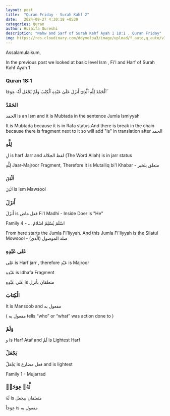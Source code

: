 ```yaml
---
layout: post
title:  "Quran Friday - Surah Kahf 2"
date:   2024-09-27 4:30:18 +0530
categories: Quran
author: Huzaifa Qureshi
description: "Nahw and Sarf of Surah Kahf Ayah 1 18:1 . Quran Friday"
img: https://res.cloudinary.com/ddymelpa3/image/upload/f_auto,q_auto/v1/Quran%20Friday/bn7c1bivdjqvekmrqkob
---
```



Assalamulaikum,

In the previous post we looked at basic level Ism , Fi'l and Harf of Surah Kahf Ayah 1

### Quran 18:1
<p class="xl">
ٱلْحَمْدُ  لِلَّهِ  ٱلَّذِىٓ  أَنزَلَ  عَلَىٰ  عَبْدِهِ  ٱلْكِتَٰبَ  وَلَمْ  يَجْعَل  لَّهُۥ  عِوَجَا  ۜ 
</p>

### الحَمْدُ

الحمد is an Ism and it is Mubtada in the sentence Jumla Ismiyyah

It is Mubtada because it is in Rafa status.And there is break in the chain because there is fragment next to it so will add "is" in translation after الحمد

### لِلَّهِ

لِ is harf Jarr and  لفظ الجلالة (The Word Allah) is in jarr status

لِلَّهِ Jaar-Majroor Fragment, Therefore it is Mutalliq bi'l Khabar - متعلق بلخبر

### ٱلَّذِىٓ

ٱلَّذِىٓ is Ism Mawsool


### أَنزَلَ

أَنزَلَ is فعل ماض Fi'l Madhi - Inside Doer is "He"

Family 4 - ... اسْلَمَ يُسْلِمُ اسْلامً

From here starts the Jumla Fi'liyyah. And this Jumla Fi'liyyah is the Silatul Mowsool - صلة الموصول (الّذي)

### عَلى عَبْدِهِ

عَلى is Harf jarr , therefore عَبْدِ is Majroor 

عَبْدِهِ is Idhafa Fragment 

عَلى عَبْدِهِ is  متعلقان بأنزل 

### الْكِتابَ

It is Mansoob and مفعول به 

( مفعول به  tells “who” or “what” was action done to )

### وَلَمْ

و is Harf Ataf and لَمْ is Lightest Harf

### يَجْعَلْ

يَجْعَلْ is فعل مضارع and is lightest

Family 1 - Mujarrad

### لَّهُۥ عِوَجَاۜ

لَهُ is متعلقان بيجعل

عِوَجاً is مفعول به
